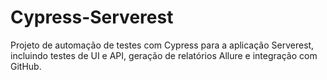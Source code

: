 # Cypress-Serverest
Projeto de automação de testes com Cypress para a aplicação Serverest, incluindo testes de UI e API, geração de relatórios Allure e integração com GitHub.
